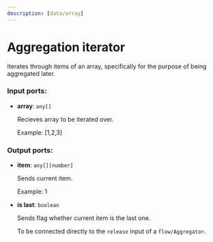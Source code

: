 ```yaml
---
description: [data/array]
---
```


# Aggregation iterator

Iterates through items of an array, specifically for the purpose of being aggregated later.

### Input ports:

* __array__: ` any[] `

    Recieves array to be iterated over.
    
    Example:
    [1,2,3]

### Output ports:

* __item__: ` any[][number] `

    Sends current item.
    
    Example:
    1


* __is last__: ` boolean `

    Sends flag whether current item is the last one.
    
    To be connected directly to the `release` input of a `flow/Aggregator`.

